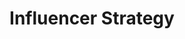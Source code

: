 ---
order: '2'
title: Influencer Strategy
description: SWA identifies and casts brand appropriate influencers to orchestrate meaningful relationships with brands. SWA aligns brands with influencers that exhibit strong trademark aesthetics to ensure brand messaging is concise and pervasive.
---